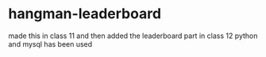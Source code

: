 # hangman-leaderboard
made this in class 11 and then added the leaderboard part in class 12
python and mysql has been used
